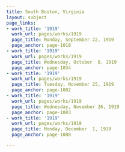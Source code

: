 ```yaml
---
title: South Boston, Virginia
layout: subject
page_links:
- work_title: '1919'
  work_url: pages/works/1919
  page_title: Monday, September 22, 1919
  page_anchor: page-1018
- work_title: '1919'
  work_url: pages/works/1919
  page_title: Wednesday, October  8, 1919
  page_anchor: page-1034
- work_title: '1919'
  work_url: pages/works/1919
  page_title: Tuesday, November 25, 1919
  page_anchor: page-1082
- work_title: '1919'
  work_url: pages/works/1919
  page_title: Wednesday, November 26, 1919
  page_anchor: page-1083
- work_title: '1919'
  work_url: pages/works/1919
  page_title: Monday, December  1, 1919
  page_anchor: page-1088

---
```

